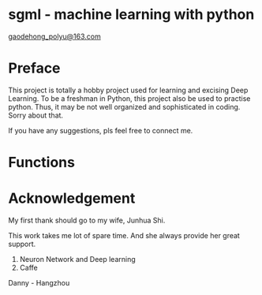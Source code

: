 # sgml - machine learning with python
  
  gaodehong_polyu@163.com

# Preface

This project is totally a hobby project used for learning and excising Deep Learning.
To be a freshman in Python, this project also be used to practise python.
Thus, it may be not well organized and sophisticated in coding.
Sorry about that.

If you have any suggestions, pls feel free to connect me.

# Functions



# Acknowledgement

My first thank should go to my wife, Junhua Shi. 

This work takes me lot of spare time. And she always provide her great support.

1. Neuron Network and Deep learning
2. Caffe

Danny - Hangzhou

